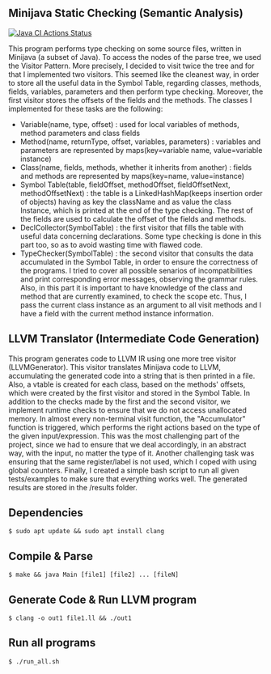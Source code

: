 ## Minijava Static Checking (Semantic Analysis)


[![Java CI Actions Status](https://github.com/nefelitav/sniffer/workflows/Java%20CI/badge.svg)](https://github.com/nefelitav/llvm-translator/actions)

This program performs type checking on some source files, written in Minijava (a subset of Java). To access the nodes of the parse tree, we used the Visitor Pattern. More precisely, I decided to visit twice the tree and for that I implemented two visitors. This seemed like the cleanest way, in order to store all the useful data in the Symbol Table, regarding classes, methods, fields, variables, parameters and then perform type checking. Moreover, the first visitor stores the offsets of the fields and the methods. The classes I implemented for these tasks are the following:

- Variable(name, type, offset) : used for local variables of methods, method parameters and class fields
- Method(name, returnType, offset, variables, parameters) : variables and parameters are represented by maps(key=variable name, value=variable instance)
- Class(name, fields, methods, whether it inherits from another) : fields and methods are represented by maps(key=name, value=instance)
- Symbol Table(table, fieldOffset, methodOffset, fieldOffsetNext, methodOffsetNext) : the table is a LinkedHashMap(keeps insertion order of objects) having as key the className and as value the class Instance, which is printed at the end of the type checking. The rest of the fields are used to calculate the offset of the fields and methods.
- DeclCollector(SymbolTable) : the first visitor that fills the table with useful data concerning declarations. Some type checking is done in this part too, so as to avoid wasting time with flawed code.
- TypeChecker(SymbolTable) : the second visitor that consults the data accumulated in the Symbol Table, in order to ensure the correctness of the programs. I tried to cover all possible senarios of incompatibilities and print corresponding error messages, observing the grammar rules. Also, in this part it is important to have knowledge of the class and method that are currently examined, to check the scope etc. Thus, I pass the current class instance as an argument to all visit methods and I have a field with the current method instance information.

## LLVM Translator (Intermediate Code Generation)

This program generates code to LLVM IR using one more tree visitor (LLVMGenerator). This visitor translates Minijava code to LLVM, accumulating the generated code into a string that is then printed in a file. Also, a vtable is created for each class, based on the methods' offsets, which were created by the first visitor and stored in the Symbol Table. In addition to the checks made by the first and the second visitor, we implement runtime checks to ensure that we do not access unallocated memory. In almost every non-terminal visit function, the "Accumulator" function is triggered, which performs the right actions based on the type of the given input/expression. This was the most challenging part of the project, since we had to ensure that we deal accordingly, in an abstract way, with the input, no matter the type of it. Another challenging task was ensuring that the same register/label is not used, which I coped with using global counters. Finally, I created a simple bash script to run all given tests/examples to make sure that everything works well. The generated results are stored in the /results folder.

## Dependencies

```
$ sudo apt update && sudo apt install clang
```

## Compile & Parse

```
$ make && java Main [file1] [file2] ... [fileN]
```

## Generate Code & Run LLVM program

```
$ clang -o out1 file1.ll && ./out1
```

## Run all programs

```
$ ./run_all.sh
```
